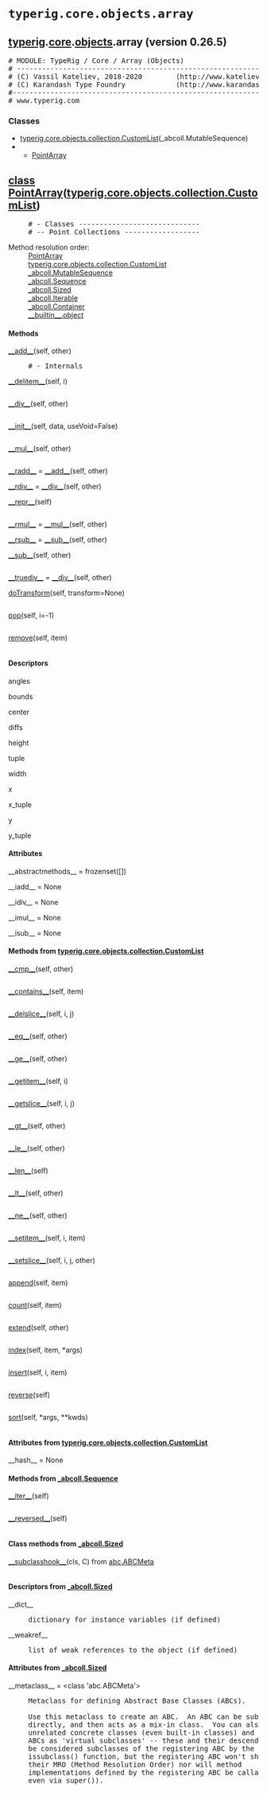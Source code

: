 

<a name="typerig.core.objects.array"></a>

# `typerig.core.objects.array`


<h2><a href="./typerig.html">typerig</a>.<a href="./typerig.core.html">core</a>.<a href="./typerig.core.objects.html">objects</a>.array (<span class="info">version 0.26.5)</h2> <div class="module">  <div class="docstring">

<pre class="doc" markdown="0"># MODULE: TypeRig / Core / Array (Objects)
# -----------------------------------------------------------
# (C) Vassil Kateliev, 2018-2020        (http://www.kateliev.com)
# (C) Karandash Type Foundry            (http://www.karandash.eu)
#------------------------------------------------------------
# www.typerig.com</pre>

</div>  <div class="classes"><h3>Classes</h3><ul class="tree"><li><span class="class-name"><a href="./typerig.core.objects.collection.html#CustomList">typerig.core.objects.collection.CustomList</a></span>(<span class="bases">_abcoll.MutableSequence</span>)</li><li><ul class="tree"><li><span class="class-name"><a href="./typerig.core.objects.array.html#PointArray">PointArray</a></span></li></ul></li></ul><dl class="classes"><dt class="class"><h2><a name="PointArray" href="#PointArray">class <span class="class-name">PointArray</span></a>(<a href="./typerig.core.objects.collection.html#CustomList">typerig.core.objects.collection.CustomList</a>)</h2></dt><dd class="class"><dd>


<pre class="doc" markdown="0"># - Classes -----------------------------
# -- Point Collections ------------------</pre>


</dd>  <div class="mro"><dl class="mro"><dt>Method resolution order:</dt><dd><a href="./typerig.core.objects.array.html#PointArray">PointArray</a></dd><dd><a href="./typerig.core.objects.collection.html#CustomList">typerig.core.objects.collection.CustomList</a></dd><dd><a href="./_abcoll.html#MutableSequence">_abcoll.MutableSequence</a></dd><dd><a href="./_abcoll.html#Sequence">_abcoll.Sequence</a></dd><dd><a href="./_abcoll.html#Sized">_abcoll.Sized</a></dd><dd><a href="./_abcoll.html#Iterable">_abcoll.Iterable</a></dd><dd><a href="./_abcoll.html#Container">_abcoll.Container</a></dd><dd><a href="./__builtin__.html#object">__builtin__.object</a></dd></dl></div><h4 class="head-methods">Methods </h4><dl class="function"><dt><a name="PointArray-__add__" href="#PointArray-__add__"><span class="function-name">__add__</span></a><span class="argspec">(self, other)</span></dt><dd>

<pre class="doc" markdown="0"># - Internals</pre>

</dd></dl>
<dl class="function"><dt><a name="PointArray-__delitem__" href="#PointArray-__delitem__"><span class="function-name">__delitem__</span></a><span class="argspec">(self, i)</span></dt><dd>

<pre class="doc" markdown="0"></pre>

</dd></dl>
<dl class="function"><dt><a name="PointArray-__div__" href="#PointArray-__div__"><span class="function-name">__div__</span></a><span class="argspec">(self, other)</span></dt><dd>

<pre class="doc" markdown="0"></pre>

</dd></dl>
<dl class="function"><dt><a name="PointArray-__init__" href="#PointArray-__init__"><span class="function-name">__init__</span></a><span class="argspec">(self, data, useVoid<span class="parameter-default">=False</span>)</span></dt><dd>

<pre class="doc" markdown="0"></pre>

</dd></dl>
<dl class="function"><dt><a name="PointArray-__mul__" href="#PointArray-__mul__"><span class="function-name">__mul__</span></a><span class="argspec">(self, other)</span></dt><dd>

<pre class="doc" markdown="0"></pre>

</dd></dl>
<dl><dt><a name="PointArray-__radd__" href="#PointArray-__radd__"><span class="function-name">__radd__</span></a> = <a href="#PointArray-__add__">__add__</a><span class="argspec">(self, other)</span></dt></dl>
<dl><dt><a name="PointArray-__rdiv__" href="#PointArray-__rdiv__"><span class="function-name">__rdiv__</span></a> = <a href="#PointArray-__div__">__div__</a><span class="argspec">(self, other)</span></dt></dl>
<dl class="function"><dt><a name="PointArray-__repr__" href="#PointArray-__repr__"><span class="function-name">__repr__</span></a><span class="argspec">(self)</span></dt><dd>

<pre class="doc" markdown="0"></pre>

</dd></dl>
<dl><dt><a name="PointArray-__rmul__" href="#PointArray-__rmul__"><span class="function-name">__rmul__</span></a> = <a href="#PointArray-__mul__">__mul__</a><span class="argspec">(self, other)</span></dt></dl>
<dl><dt><a name="PointArray-__rsub__" href="#PointArray-__rsub__"><span class="function-name">__rsub__</span></a> = <a href="#PointArray-__sub__">__sub__</a><span class="argspec">(self, other)</span></dt></dl>
<dl class="function"><dt><a name="PointArray-__sub__" href="#PointArray-__sub__"><span class="function-name">__sub__</span></a><span class="argspec">(self, other)</span></dt><dd>

<pre class="doc" markdown="0"></pre>

</dd></dl>
<dl><dt><a name="PointArray-__truediv__" href="#PointArray-__truediv__"><span class="function-name">__truediv__</span></a> = <a href="#PointArray-__div__">__div__</a><span class="argspec">(self, other)</span></dt></dl>
<dl class="function"><dt><a name="PointArray-doTransform" href="#PointArray-doTransform"><span class="function-name">doTransform</span></a><span class="argspec">(self, transform<span class="parameter-default">=None</span>)</span></dt><dd>

<pre class="doc" markdown="0"></pre>

</dd></dl>
<dl class="function"><dt><a name="PointArray-pop" href="#PointArray-pop"><span class="function-name">pop</span></a><span class="argspec">(self, i<span class="parameter-default">=-1</span>)</span></dt><dd>

<pre class="doc" markdown="0"></pre>

</dd></dl>
<dl class="function"><dt><a name="PointArray-remove" href="#PointArray-remove"><span class="function-name">remove</span></a><span class="argspec">(self, item)</span></dt><dd>

<pre class="doc" markdown="0"></pre>

</dd></dl>

  <h4 class="head-desc">Descriptors </h4><dl class="descriptor"><dt>angles</dt>
</dl>
<dl class="descriptor"><dt>bounds</dt>
</dl>
<dl class="descriptor"><dt>center</dt>
</dl>
<dl class="descriptor"><dt>diffs</dt>
</dl>
<dl class="descriptor"><dt>height</dt>
</dl>
<dl class="descriptor"><dt>tuple</dt>
</dl>
<dl class="descriptor"><dt>width</dt>
</dl>
<dl class="descriptor"><dt>x</dt>
</dl>
<dl class="descriptor"><dt>x_tuple</dt>
</dl>
<dl class="descriptor"><dt>y</dt>
</dl>
<dl class="descriptor"><dt>y_tuple</dt>
</dl>

  <h4 class="head-attrs">Attributes </h4><dl><dt><span class="other-name">__abstractmethods__</span> = frozenset([])</dt></dl>
<dl><dt><span class="other-name">__iadd__</span> = None</dt></dl>
<dl><dt><span class="other-name">__idiv__</span> = None</dt></dl>
<dl><dt><span class="other-name">__imul__</span> = None</dt></dl>
<dl><dt><span class="other-name">__isub__</span> = None</dt></dl>

  <h4 class="head-methods">Methods from <a href="./typerig.core.objects.collection.html#CustomList">typerig.core.objects.collection.CustomList</a></h4><dl class="function"><dt><a name="PointArray-__cmp__" href="#PointArray-__cmp__"><span class="function-name">__cmp__</span></a><span class="argspec">(self, other)</span></dt><dd>

<pre class="doc" markdown="0"></pre>

</dd></dl>
<dl class="function"><dt><a name="PointArray-__contains__" href="#PointArray-__contains__"><span class="function-name">__contains__</span></a><span class="argspec">(self, item)</span></dt><dd>

<pre class="doc" markdown="0"></pre>

</dd></dl>
<dl class="function"><dt><a name="PointArray-__delslice__" href="#PointArray-__delslice__"><span class="function-name">__delslice__</span></a><span class="argspec">(self, i, j)</span></dt><dd>

<pre class="doc" markdown="0"></pre>

</dd></dl>
<dl class="function"><dt><a name="PointArray-__eq__" href="#PointArray-__eq__"><span class="function-name">__eq__</span></a><span class="argspec">(self, other)</span></dt><dd>

<pre class="doc" markdown="0"></pre>

</dd></dl>
<dl class="function"><dt><a name="PointArray-__ge__" href="#PointArray-__ge__"><span class="function-name">__ge__</span></a><span class="argspec">(self, other)</span></dt><dd>

<pre class="doc" markdown="0"></pre>

</dd></dl>
<dl class="function"><dt><a name="PointArray-__getitem__" href="#PointArray-__getitem__"><span class="function-name">__getitem__</span></a><span class="argspec">(self, i)</span></dt><dd>

<pre class="doc" markdown="0"></pre>

</dd></dl>
<dl class="function"><dt><a name="PointArray-__getslice__" href="#PointArray-__getslice__"><span class="function-name">__getslice__</span></a><span class="argspec">(self, i, j)</span></dt><dd>

<pre class="doc" markdown="0"></pre>

</dd></dl>
<dl class="function"><dt><a name="PointArray-__gt__" href="#PointArray-__gt__"><span class="function-name">__gt__</span></a><span class="argspec">(self, other)</span></dt><dd>

<pre class="doc" markdown="0"></pre>

</dd></dl>
<dl class="function"><dt><a name="PointArray-__le__" href="#PointArray-__le__"><span class="function-name">__le__</span></a><span class="argspec">(self, other)</span></dt><dd>

<pre class="doc" markdown="0"></pre>

</dd></dl>
<dl class="function"><dt><a name="PointArray-__len__" href="#PointArray-__len__"><span class="function-name">__len__</span></a><span class="argspec">(self)</span></dt><dd>

<pre class="doc" markdown="0"></pre>

</dd></dl>
<dl class="function"><dt><a name="PointArray-__lt__" href="#PointArray-__lt__"><span class="function-name">__lt__</span></a><span class="argspec">(self, other)</span></dt><dd>

<pre class="doc" markdown="0"></pre>

</dd></dl>
<dl class="function"><dt><a name="PointArray-__ne__" href="#PointArray-__ne__"><span class="function-name">__ne__</span></a><span class="argspec">(self, other)</span></dt><dd>

<pre class="doc" markdown="0"></pre>

</dd></dl>
<dl class="function"><dt><a name="PointArray-__setitem__" href="#PointArray-__setitem__"><span class="function-name">__setitem__</span></a><span class="argspec">(self, i, item)</span></dt><dd>

<pre class="doc" markdown="0"></pre>

</dd></dl>
<dl class="function"><dt><a name="PointArray-__setslice__" href="#PointArray-__setslice__"><span class="function-name">__setslice__</span></a><span class="argspec">(self, i, j, other)</span></dt><dd>

<pre class="doc" markdown="0"></pre>

</dd></dl>
<dl class="function"><dt><a name="PointArray-append" href="#PointArray-append"><span class="function-name">append</span></a><span class="argspec">(self, item)</span></dt><dd>

<pre class="doc" markdown="0"></pre>

</dd></dl>
<dl class="function"><dt><a name="PointArray-count" href="#PointArray-count"><span class="function-name">count</span></a><span class="argspec">(self, item)</span></dt><dd>

<pre class="doc" markdown="0"></pre>

</dd></dl>
<dl class="function"><dt><a name="PointArray-extend" href="#PointArray-extend"><span class="function-name">extend</span></a><span class="argspec">(self, other)</span></dt><dd>

<pre class="doc" markdown="0"></pre>

</dd></dl>
<dl class="function"><dt><a name="PointArray-index" href="#PointArray-index"><span class="function-name">index</span></a><span class="argspec">(self, item, *args)</span></dt><dd>

<pre class="doc" markdown="0"></pre>

</dd></dl>
<dl class="function"><dt><a name="PointArray-insert" href="#PointArray-insert"><span class="function-name">insert</span></a><span class="argspec">(self, i, item)</span></dt><dd>

<pre class="doc" markdown="0"></pre>

</dd></dl>
<dl class="function"><dt><a name="PointArray-reverse" href="#PointArray-reverse"><span class="function-name">reverse</span></a><span class="argspec">(self)</span></dt><dd>

<pre class="doc" markdown="0"></pre>

</dd></dl>
<dl class="function"><dt><a name="PointArray-sort" href="#PointArray-sort"><span class="function-name">sort</span></a><span class="argspec">(self, *args, **kwds)</span></dt><dd>

<pre class="doc" markdown="0"></pre>

</dd></dl>

  <h4 class="head-attrs">Attributes from <a href="./typerig.core.objects.collection.html#CustomList">typerig.core.objects.collection.CustomList</a></h4><dl><dt><span class="other-name">__hash__</span> = None</dt></dl>

  <h4 class="head-methods">Methods from <a href="./_abcoll.html#Sequence">_abcoll.Sequence</a></h4><dl class="function"><dt><a name="PointArray-__iter__" href="#PointArray-__iter__"><span class="function-name">__iter__</span></a><span class="argspec">(self)</span></dt><dd>

<pre class="doc" markdown="0"></pre>

</dd></dl>
<dl class="function"><dt><a name="PointArray-__reversed__" href="#PointArray-__reversed__"><span class="function-name">__reversed__</span></a><span class="argspec">(self)</span></dt><dd>

<pre class="doc" markdown="0"></pre>

</dd></dl>

  <h4 class="head-class-methods">Class methods from <a href="./_abcoll.html#Sized">_abcoll.Sized</a></h4><dl class="function"><dt><a name="PointArray-__subclasshook__" href="#PointArray-__subclasshook__"><span class="function-name">__subclasshook__</span></a><span class="argspec">(cls, C)</span><span class="note"> from <a href="./abc.html#ABCMeta">abc.ABCMeta</a></span></dt><dd>

<pre class="doc" markdown="0"></pre>

</dd></dl>

  <h4 class="head-desc">Descriptors from <a href="./_abcoll.html#Sized">_abcoll.Sized</a></h4><dl class="descriptor"><dt>__dict__</dt>
<dd>

<pre class="doc" markdown="0">dictionary for instance variables (if defined)</pre>

</dd>
</dl>
<dl class="descriptor"><dt>__weakref__</dt>
<dd>

<pre class="doc" markdown="0">list of weak references to the object (if defined)</pre>

</dd>
</dl>

  <h4 class="head-attrs">Attributes from <a href="./_abcoll.html#Sized">_abcoll.Sized</a></h4><dl><dt><span class="other-name">__metaclass__</span> = &lt;class 'abc.ABCMeta'&gt;<dd>

<pre class="doc" markdown="0">Metaclass for defining Abstract Base Classes (ABCs).

Use this metaclass to create an ABC.  An ABC can be subclassed
directly, and then acts as a mix-in class.  You can also register
unrelated concrete classes (even built-in classes) and unrelated
ABCs as 'virtual subclasses' -- these and their descendants will
be considered subclasses of the registering ABC by the built-in
issubclass() function, but the registering ABC won't show up in
their MRO (Method Resolution Order) nor will method
implementations defined by the registering ABC be callable (not
even via super()).</pre>

</dd></dl>
</dd></dl></div></div>
